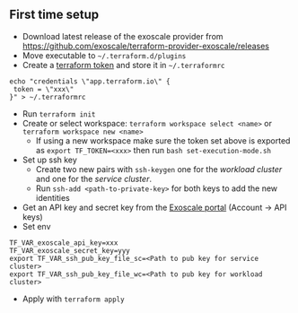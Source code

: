 ## First time setup


* Download latest release of the exoscale provider from
<https://github.com/exoscale/terraform-provider-exoscale/releases>
* Move executable to `~/.terraform.d/plugins`
* Create a [terraform token](https://app.terraform.io/app/settings/tokens) and store it in `~/.terraformrc`

```
echo "credentials \"app.terraform.io\" {
 token = \"xxx\"
}" > ~/.terraformrc
```

* Run `terraform init`
* Create or select workspace: `terraform workspace select <name>` or `terraform workspace new <name>`
    * If using a new workspace make sure the token set above is exported as `export TF_TOKEN=<xxx>`
      then run `bash set-execution-mode.sh`
* Set up ssh key
    * Create two new pairs with `ssh-keygen` one for the _workload cluster_ and one for the _service cluster_.
    * Run `ssh-add <path-to-private-key>` for both keys to add the new identities
* Get an API key and secret key from the [Exoscale portal](https://portal.exoscale.com) (Account -> API keys)
* Set env

```
TF_VAR_exoscale_api_key=xxx
TF_VAR_exoscale_secret_key=yyy
export TF_VAR_ssh_pub_key_file_sc=<Path to pub key for service cluster>
export TF_VAR_ssh_pub_key_file_wc=<Path to pub key for workload cluster>
```

* Apply with `terraform apply`
